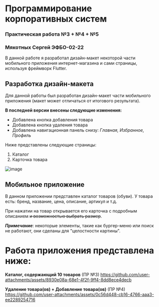 # Программирование корпоративных систем 
### Практическая работа №3 + №4 + №5
### Мякотных Сергей ЭФБО-02-22

В данной работе я разработал дизайн-макет некоторой части мобильного приложения интернет-магазина и сами страницы, используя фреймворк Flutter.

## Разработка дизайн-макета
Для данной работы был разработан дизайн-макет части мобильного приложения (макет может отличаться от итогового результата).

**В последней версии внесены следующие изменения:**

- Добавлена кнопка добавления товара
- Добавлена кнопка удаления товара
- Добавлена навигационная панель снизу: *Главная, Избранное, Профиль*

Ниже представлены следующие страницы:
1. Каталог
2. Карточка товара

![image](https://github.com/user-attachments/assets/aa5fc251-9b2e-4b70-bfa2-4375afa53ca7)

## Мобильное приложение

В данном приложении представлен каталог товаров (обуви). У товара есть: бренд, название, цена, описание, артикул и т.д.

При нажатии на товар открывается его карточка с подробным описанием ~~и возможностью выбрать размер~~.

***Примечание***: некоторые элементы, такие как бургер-меню или поиск не работают, они сделаны для "целостности картины".

# Работа приложения представлена ниже:

**Каталог, содержающий 10 товаров** (ПР №3)
https://github.com/user-attachments/assets/8930e08a-68e1-4f2f-9ff4-8dd8ece4decb

**Удаление товара(ов) + Добавление товара(ов)** (ПР №4)
https://github.com/user-attachments/assets/0c56d448-cb16-4766-aaa3-ee2289254716


